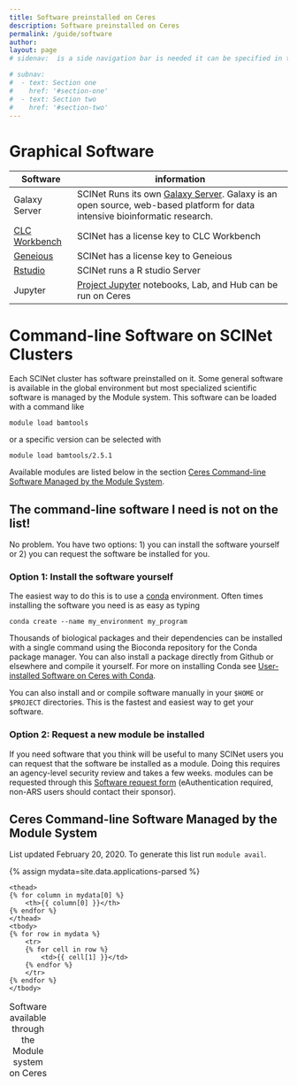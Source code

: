 ```yaml
---
title: Software preinstalled on Ceres
description: Software preinstalled on Ceres
permalink: /guide/software
author:
layout: page
# sidenav:  is a side navigation bar is needed it can be specified in the _data/navigation.yml file

# subnav:
#  - text: Section one
#    href: '#section-one'
#  - text: Section two
#    href: '#section-two'
---
```

# Graphical Software

Software | information
---|---
Galaxy Server | SCINet Runs its own [Galaxy Server](https://galaxy.scinet.science).  Galaxy is an open source, web-based platform for data intensive bioinformatic research.
[CLC Workbench](/guide/clc/) | SCINet has a license key to CLC Workbench
[Geneious](/guide/geneious) |SCINet has a license key to Geneious
[Rstudio](/guide/rstudio) | SCINet runs a R studio Server
Jupyter |  [Project Jupyter](https://jupyter.org/) notebooks, Lab, and Hub can be run on Ceres


# Command-line Software on SCINet Clusters

Each SCINet cluster has software preinstalled on it. Some general software is available in the global environment but most specialized scientific software is managed by the Module system. This software can be loaded with a command like 
```
module load bamtools
``` 
or a specific version can be selected with 
```
module load bamtools/2.5.1
``` 
Available modules are listed below in the section [Ceres Command-line Software Managed by the Module System](#ceres-command-line-software-managed-by-the-module-system).

## The command-line software I need is not on the list!

No problem. You have two options: 1) you can install the software yourself or 2) you can request the software be installed for you.

### Option 1: Install the software yourself

The easiest way to do this is to use a [conda](https://docs.conda.io/en/latest/) environment. Often times installing the software you need is as easy as typing 
```
conda create --name my_environment my_program
``` 
Thousands of biological packages and their dependencies can be installed with a single command using the Bioconda repository for the Conda package manager. You can also install a package directly from Github or elsewhere and compile it yourself. For more on installing Conda see [User-installed Software on Ceres with Conda](https://public.3.basecamp.com/p/zPVBsTPGSnm36h3dtjeRceRp).

You can also install and or compile software manually in your  `$HOME`  or  `$PROJECT`  directories. This is the fastest and easiest way to get your software.

### Option 2: Request a new module be installed

If you need software that you think will be useful to many SCINet users you can
request that the software be installed as a module. Doing this requires an agency-level security review and takes a few weeks. modules can be requested through this [Software request form](https://e.arsnet.usda.gov/sites/OCIO/scinet/Lists/Software%20Approval/Main1.aspx) (eAuthentication required, non-ARS users should contact their sponsor).


## Ceres Command-line Software Managed by the Module System

List updated  February 20, 2020. To generate this list run  `module avail`.

{% assign mydata=site.data.applications-parsed %}
<table>
    <caption>Software available through the Module system on Ceres </caption>

    <thead>
    {% for column in mydata[0] %}
        <th>{{ column[0] }}</th>
    {% endfor %}
    </thead>
    <tbody>
    {% for row in mydata %}
        <tr>
        {% for cell in row %}
            <td>{{ cell[1] }}</td>
        {% endfor %}
        </tr>
    {% endfor %}
    </tbody>
</table>
